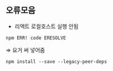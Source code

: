 ## 오류모음

- 리액트 로컬호스트 실행 안됨

```Shell
npm ERR! code ERESOLVE
```

⇒ 요거 써 넣어줌

```Shell
npm install --save --legacy-peer-deps
```
